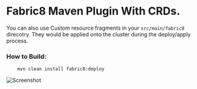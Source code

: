 # Fabric8 Maven Plugin With CRDs.

You can also use Custom resource fragments in your `src/main/fabric8` direcotry. They would be applied onto the cluster 
during the deploy/apply process.

### How to Build:
```
    mvn clean install fabric8:deploy
```

![Screenshot](https://i.imgur.com/7hYcXNf.png)

